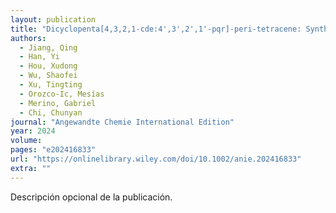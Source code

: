 ```yaml
---
layout: publication
title: "Dicyclopenta[4,3,2,1‐cde:4',3',2',1'‐pqr]‐peri‐tetracene: Synthesis and An Example of Annulene‐Within‐An‐Annulene Aromaticity in Different Redox States"
authors:
  - Jiang, Qing
  - Han, Yi
  - Hou, Xudong
  - Wu, Shaofei
  - Xu, Tingting
  - Orozco-Ic, Mesías
  - Merino, Gabriel
  - Chi, Chunyan
journal: "Angewandte Chemie International Edition"
year: 2024
volume: 
pages: "e202416833"
url: "https://onlinelibrary.wiley.com/doi/10.1002/anie.202416833"
extra: ""
---
```


Descripción opcional de la publicación.
